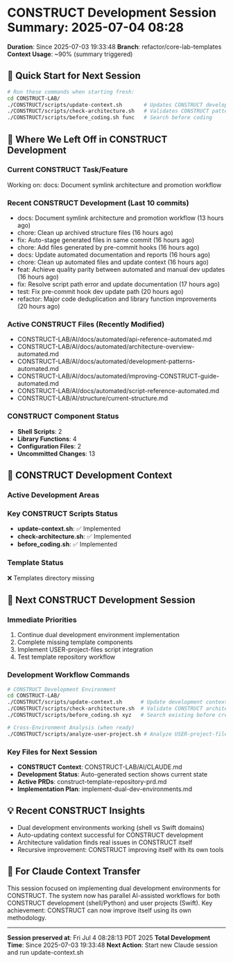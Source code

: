 # CONSTRUCT Development Session Summary: 2025-07-04 08:28
**Duration**: Since 2025-07-03 19:33:48
**Branch**: refactor/core-lab-templates
**Context Usage**: ~90% (summary triggered)

## 🎯 Quick Start for Next Session
```bash
# Run these commands when starting fresh:
cd CONSTRUCT-LAB/
./CONSTRUCT/scripts/update-context.sh       # Updates CONSTRUCT development context
./CONSTRUCT/scripts/check-architecture.sh   # Validates CONSTRUCT patterns
./CONSTRUCT/scripts/before_coding.sh func   # Search before coding
```

## 📍 Where We Left Off in CONSTRUCT Development

### Current CONSTRUCT Task/Feature
Working on: docs: Document symlink architecture and promotion workflow

### Recent CONSTRUCT Development (Last 10 commits)
- docs: Document symlink architecture and promotion workflow (13 hours ago)
- chore: Clean up archived structure files (16 hours ago)
- fix: Auto-stage generated files in same commit (16 hours ago)
- chore: Add files generated by pre-commit hooks (16 hours ago)
- docs: Update automated documentation and reports (16 hours ago)
- chore: Clean up automated files and update context (16 hours ago)
- feat: Achieve quality parity between automated and manual dev updates (16 hours ago)
- fix: Resolve script path error and update documentation (17 hours ago)
- test: Fix pre-commit hook dev update path (20 hours ago)
- refactor: Major code deduplication and library function improvements (20 hours ago)

### Active CONSTRUCT Files (Recently Modified)
- CONSTRUCT-LAB/AI/docs/automated/api-reference-automated.md
- CONSTRUCT-LAB/AI/docs/automated/architecture-overview-automated.md
- CONSTRUCT-LAB/AI/docs/automated/development-patterns-automated.md
- CONSTRUCT-LAB/AI/docs/automated/improving-CONSTRUCT-guide-automated.md
- CONSTRUCT-LAB/AI/docs/automated/script-reference-automated.md
- CONSTRUCT-LAB/AI/structure/current-structure.md

### CONSTRUCT Component Status
- **Shell Scripts**:        2
- **Library Functions**:        4
- **Configuration Files**:        2
- **Uncommitted Changes**:       13

## 🔧 CONSTRUCT Development Context

### Active Development Areas


### Key CONSTRUCT Scripts Status
- **update-context.sh**: ✅ Implemented
- **check-architecture.sh**: ✅ Implemented
- **before_coding.sh**: ✅ Implemented

### Template Status
❌ Templates directory missing

## 🚀 Next CONSTRUCT Development Session

### Immediate Priorities
1. Continue dual development environment implementation
2. Complete missing template components
3. Implement USER-project-files script integration
4. Test template repository workflow

### Development Workflow Commands
```bash
# CONSTRUCT Development Environment
cd CONSTRUCT-LAB/
./CONSTRUCT/scripts/update-context.sh      # Update development context
./CONSTRUCT/scripts/check-architecture.sh  # Validate CONSTRUCT architecture
./CONSTRUCT/scripts/before_coding.sh xyz   # Search existing before creating

# Cross-Environment Analysis (when ready)
./CONSTRUCT/scripts/analyze-user-project.sh # Analyze USER-project-files patterns
```

### Key Files for Next Session
- **CONSTRUCT Context**: CONSTRUCT-LAB/AI/CLAUDE.md
- **Development Status**: Auto-generated section shows current state
- **Active PRDs**: construct-template-repository-prd.md
- **Implementation Plan**: implement-dual-dev-environments.md

## 💡 Recent CONSTRUCT Insights
- Dual development environments working (shell vs Swift domains)
- Auto-updating context successful for CONSTRUCT development
- Architecture validation finds real issues in CONSTRUCT itself
- Recursive improvement: CONSTRUCT improving itself with its own tools

## 🤖 For Claude Context Transfer
This session focused on implementing dual development environments for CONSTRUCT. The system now has parallel AI-assisted workflows for both CONSTRUCT development (shell/Python) and user projects (Swift). Key achievement: CONSTRUCT can now improve itself using its own methodology.

---
**Session preserved at**: Fri Jul  4 08:28:13 PDT 2025
**Total Development Time**: Since 2025-07-03 19:33:48
**Next Action**: Start new Claude session and run update-context.sh
